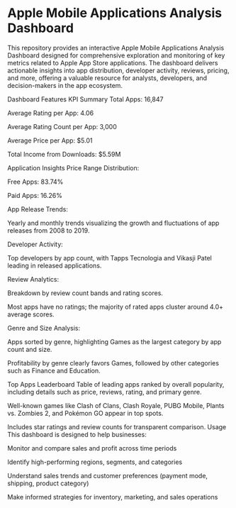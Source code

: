 # Apple Mobile Applications Analysis Dashboard
This repository provides an interactive Apple Mobile Applications Analysis Dashboard designed for comprehensive exploration and monitoring of key metrics related to Apple App Store applications. The dashboard delivers actionable insights into app distribution, developer activity, reviews, pricing, and more, offering a valuable resource for analysts, developers, and decision-makers in the app ecosystem.

Dashboard Features
KPI Summary
Total Apps: 16,847

Average Rating per App: 4.06

Average Rating Count per App: 3,000

Average Price per App: $5.01

Total Income from Downloads: $5.59M

Application Insights
Price Range Distribution:

Free Apps: 83.74%

Paid Apps: 16.26%

App Release Trends:

Yearly and monthly trends visualizing the growth and fluctuations of app releases from 2008 to 2019.

Developer Activity:

Top developers by app count, with Tapps Tecnologia and Vikasji Patel leading in released applications.

Review Analytics:

Breakdown by review count bands and rating scores.

Most apps have no ratings; the majority of rated apps cluster around 4.0+ average scores.

Genre and Size Analysis:

Apps sorted by genre, highlighting Games as the largest category by app count and size.

Profitability by genre clearly favors Games, followed by other categories such as Finance and Education.

Top Apps Leaderboard
Table of leading apps ranked by overall popularity, including details such as price, reviews, rating, and primary genre.

Well-known games like Clash of Clans, Clash Royale, PUBG Mobile, Plants vs. Zombies 2, and Pokémon GO appear in top spots.

Includes star ratings and review counts for transparent comparison.
Usage
This dashboard is designed to help businesses:

Monitor and compare sales and profit across time periods

Identify high-performing regions, segments, and categories

Understand sales trends and customer preferences (payment mode, shipping, product category)

Make informed strategies for inventory, marketing, and sales operations
